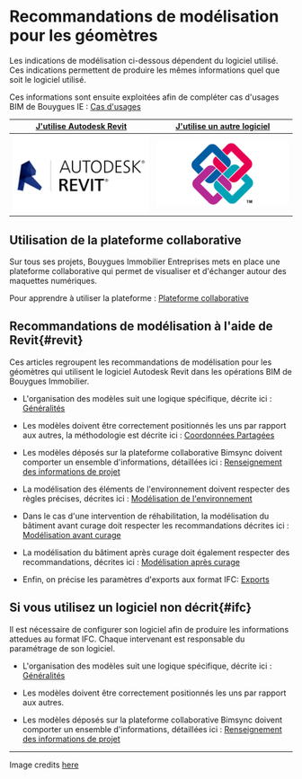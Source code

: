 # Recommandations de modélisation pour les géomètres

Les indications de modélisation ci-dessous dépendent du logiciel utilisé. Ces indications permettent de produire les mêmes informations quel que soit le logiciel utilisé.

Ces informations sont ensuite exploitées afin de compléter cas d'usages BIM de Bouygues IE : [Cas d'usages](/01_CasUsages/README.md)

| [**J'utilise Autodesk Revit**](#revit) |[**J'utilise un autre logiciel**](#ifc) |
| :---: |:---: |
|[![](/02_Modelisation/00_communs/images/Revit.png)](#revit)| [![](/02_Modelisation/00_communs/images/ifc.jpg)](#ifc) |

## Utilisation de la plateforme collaborative

Sur tous ses projets, Bouygues Immobilier Entreprises mets en place une plateforme collaborative qui permet de visualiser et d'échanger autour des maquettes numériques.

Pour apprendre à utiliser la plateforme : [Plateforme collaborative](/03_bimsync/README.md)

## Recommandations de modélisation à l'aide de Revit{#revit}

Ces articles regroupent les recommandations de modélisation pour les géomètres qui utilisent le logiciel Autodesk Revit dans les opérations BIM de Bouygues Immobilier.

* L'organisation des modèles suit une logique spécifique, décrite ici : [Généralités](/02_Modelisation/00_communs/generalites.md)

* Les modèles doivent être correctement positionnés les uns par rapport aux autres, la méthodologie est décrite ici : [Coordonnées Partagées](/02_Modelisation/01_geometre/georeferencement-rvt.md)

* Les modèles déposés sur la plateforme collaborative Bimsync doivent comporter un ensemble d'informations, détaillées ici : [Renseignement des informations de projet](/02_Modelisation/00_communs/info-projet-rvt.md)

* La modélisation des éléments de l'environnement doivent respecter des règles précises, décrites ici : [Modélisation de l'environnement](/02_Modelisation/01_geometre/modelisation-rvt.md)

* Dans le cas d'une intervention de réhabilitation, la modélisation du bâtiment avant curage doit respecter les recommandations décrites ici : [Modélisation avant curage](/02_Modelisation/01_geometre/modelisation-existant-batiment.md#avant)

* La modélisation du bâtiment après curage doit également respecter des recommandations, décrites ici : [Modélisation après curage](/02_Modelisation/01_geometre/modelisation-existant-batiment.md#apres)

* Enfin, on précise les paramètres d'exports aux format IFC: [Exports](/02_Modelisation/00_communs/export-rvt.md)

## Si vous utilisez un logiciel non décrit{#ifc}

Il est nécessaire de configurer son logiciel afin de produire les informations attedues au format IFC.
Chaque intervenant est responsable du paramétrage de son logiciel.

* L'organisation des modèles suit une logique spécifique, décrite ici : [Généralités](/02_Modelisation/00_communs/generalites.md)

* Les modèles doivent être correctement positionnés les uns par rapport aux autres.

* Les modèles déposés sur la plateforme collaborative Bimsync doivent comporter un ensemble d'informations, détaillées ici : [Renseignement des informations de projet](/02_Modelisation/00_communs/info-projet-ifc.md)

---

Image credits [here ](/CREDITS.md)

